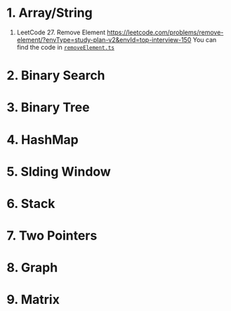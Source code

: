 # 1. Array/String

1. LeetCode 27. Remove Element 
https://leetcode.com/problems/remove-element/?envType=study-plan-v2&envId=top-interview-150
You can find the code in [`removeElement.ts`](./ArrayString/removeElement.ts)

# 2. Binary Search

# 3. Binary Tree

# 4. HashMap

# 5. Slding Window

# 6. Stack

# 7. Two Pointers

# 8. Graph

# 9. Matrix